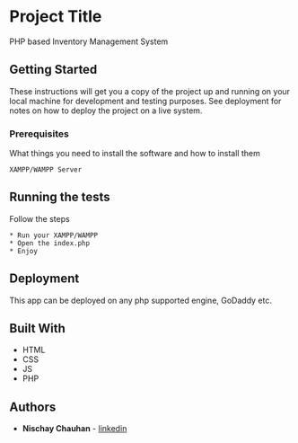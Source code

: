 # Project Title

PHP based Inventory Management System

## Getting Started

These instructions will get you a copy of the project up and running on your local machine for development and testing purposes. See deployment for notes on how to deploy the project on a live system.

### Prerequisites

What things you need to install the software and how to install them

```
XAMPP/WAMPP Server
```

## Running the tests

Follow the steps
```
* Run your XAMPP/WAMPP
* Open the index.php
* Enjoy
```


## Deployment

This app can be deployed on any php supported engine, GoDaddy etc.

## Built With

* HTML
* CSS
* JS
* PHP

## Authors

* **Nischay Chauhan** - [linkedin](https://www.linkedin.com/in/nischaychauhan/)
